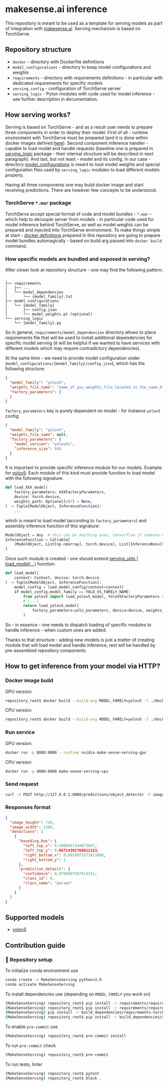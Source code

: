 # makesense.ai inference
This repository is meant to be used as a template for serving models as part of integration with
[makesense.ai](https://github.com/SkalskiP/make-sense). Serving mechanism is based on TorchServe.


## Repository structure
* `docker` - directory with Dockerfile definitions
* `model_configurations` - directory to keep model configurations and weights
* `requirements` - directory with requirements definitions - in particular with dedicated requirements for
specific models
* `serving_config` - configuration of TorchServe server
* `serving_logic` - Pyton modules with code used for model inference - see further description in
documentation.

## How serving works?
Serving is based on TorchServe - and as a result user needs to prepare three components in order to deploy
their model. First of all - runtime environment with TorchServe must be prepared (and it is done
within docker images defined [here](./docker)). Second component inference handler - capable to load
model and handle requests (baseline one is prepared in [serving_logic](./serving_logic) package - their
internal structure will be described in next paragraph). And last, but not least - model and its config.
In our case - directory [model_configurations](./model_configurations) is meant to host model weights
and special configuration files used by `serving_logic` modules to load different models properly.

Having all three components one may build docker image and start receiving predictions. There are however few
concepts to be understood.

### TorchServe `*.mar` package
TorchServe accept special format of code and model bundles - `*.mar` - which help to decouple server from
models - in particular code used for model inference behind TorchServe, as well as model weights can be
prepared and injected into TorchServe environment. To make things simple at start - [docker definitions](./docker)
prepared in this repository are going to prepare model bundles automagically - based on build arg passed
into `docker build` command.

### How specific models are bundled and exposed in serving?
After closer look at repository structure - one may find the following pattern:
```
.
├── requirements
│   ├── ...
│   └── model_dependencies
│       └── {model_family}.txt
├── model_configurations
│   └── {model_family}
│       ├── config.json
│       └── model_weights.pt (optional)
└── serving_logic
    └── {model_family}.py
```

So in general, `requirements/model_dependencies` directory allows to place requirements file that will
be used to install additional dependencies for specific model serving (it will be helpful if
we wanted to have services with different models which may require contradictory dependencies).

At the same time - we need to provide model configuration under (`model_configurations/{model_family}/config.json`),
which has the following structure:
```json
{
  "model_family": "yolov5",
  "weights_file_name": "name_of_you_weights_file_located_in_the_same_dir",
  "factory_parameters": {
  }
}
```

`factory_parameters` key is purely dependent on model - for instance `yolov5` config:
```json
{
  "model_family": "yolov5",
  "weights_file_name": null,
  "factory_parameters": {
    "model_version": "yolov5s",
    "inference_size": 640
  }
}
```

It is important to provide specific inference module for our models. Example for [yolov5](./serving_logic/yolov5.py):
Each module of this kind must provide function to load model with the following signature:
```python
def load_XXX_model(
    factory_parameters: XXXFactoryParameters,
    device: torch.device,
    weights_path: Optional[str] = None,
) -> Tuple[ModelObject, InferenceFunction]:
    ...
```
which is meant to load model (according to `factory_parameters`) and assembly inference function
of this signature:
```python
ModelObject = Any  # this can be anything even, tensorflow if someone wanted
InferenceFunction = Callable[
    [ModelObject, List[np.ndarray], torch.device], List[InferenceResult]
]
```

Once such module is created - one should extend [serving_utils | load_model(...)](./serving_logic/serving_utils.py)
function:
```python
def load_model(
    context: Context, device: torch.device
) -> Tuple[ModelObject, InferenceFunction]:
    model_config = load_model_config(context=context)
    if model_config.model_family == YOLO_V5_FAMILY_NAME:
        from yolov5 import load_yolov5_model, YoloV5FactoryParameters # <- local import to be used here
        # [...]
        return load_yolov5_model(
            factory_parameters=yolo_parameters, device=device, weights_path=weights_path
        )
```
So - in essence - one needs to dispatch loading of specific modules to handle inference - when custom ones
are added.

Thanks to that structure - adding new models is just a matter of creating module that will load model
and handle inference, rest will be handled by pre-assembled repository components.

## How to get inference from your model via HTTP?
### Docker image build
GPU version:
```bash
repository_root$ docker build --build-arg MODEL_FAMILY=yolov5 -f ./docker/Dockerfile-gpu -t make-sense-serving-gpu .
```

CPU version:
```bash
repository_root$ docker build --build-arg MODEL_FAMILY=yolov5 -f ./docker/Dockerfile-cpu -t make-sense-serving-cpu .
```

### Run service
GPU version:
```bash
docker run -p 8080:8080 --runtime nvidia make-sense-serving-gpu
```
CPU version:
```bash
docker run -p 8080:8080 make-sense-serving-cpu
```

### Send request
```bash
curl -X POST http://127.0.0.1:8080/predictions/object_detector -F image=@path_to_your_image.jpg | jq
```

### Responses format
```json
{
  "image_height": 720,
  "image_width": 1280,
  "detections": [
    {
      "bounding_box": {
        "left_top_x": 0.5806957244873047,
        "left_top_y": 0.06714392768012153,
        "right_bottom_x": 0.8919973373413086,
        "right_bottom_y": 1
      },
      "prediction_details": {
        "confidence": 0.8798607587814331,
        "class_id": 0,
        "class_name": "person"
      }
    }
  ]
}
```

## Supported models
* [yolov5](https://github.com/ultralytics/yolov5)

## Contribution guide

### :rotating_light: Repository setup
To initialize conda environment use
```bash
conda create -n MakeSenseServing python=3.9
conda activate MakeSenseServing
```

To install dependencies use (depending on `MODEL_FAMILY` you work on)
```bash
(MakeSenseServing) repository_root$ pip install -r requirements/requirements[-gpu].txt
(MakeSenseServing) repository_root$ pip install -r requirements/requirements-dev.txt
(MakeSenseServing) pip install -r build_dependencies/requirements-torchserve.txt
(MakeSenseServing) repository_root$ pip install -r build_dependencies/model_dependencies/${MODEL_FAMILY}.txt
```

To enable `pre-commit` use
```bash
(MakeSenseServing) repository_root$ pre-commit install
```

To run `pre-commit` check
```bash
(MakeSenseServing) repository_root$ pre-commit
```

To run tests, linter
```bash
(MakeSenseServing) repository_root$ pytest
(MakeSenseServing) repository_root$ black .
```
